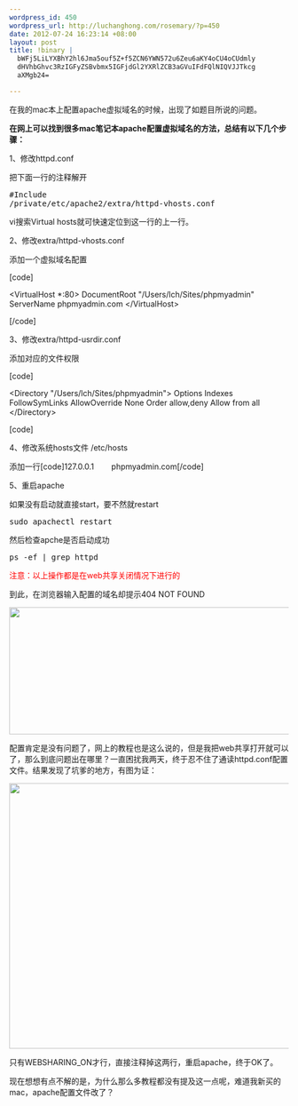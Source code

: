 ```yaml
--- 
wordpress_id: 450
wordpress_url: http://luchanghong.com/rosemary/?p=450
date: 2012-07-24 16:23:14 +08:00
layout: post
title: !binary |
  bWFj5LiLYXBhY2hl6Jma5ouf5Z+f5ZCN6YWN572u6Zeu6aKY4oCU4oCUdmly
  dHVhbGhvc3RzIGFyZSBvbmx5IGFjdGl2YXRlZCB3aGVuIFdFQlNIQVJJTkcg
  aXMgb24=

---
```

在我的mac本上配置apache虚拟域名的时候，出现了如题目所说的问题。

<strong>在网上可以找到很多mac笔记本apache配置虚拟域名的方法，总结有以下几个步骤：</strong>

1、修改httpd.conf

把下面一行的注释解开<pre class="prettyprint">#Include /private/etc/apache2/extra/httpd-vhosts.conf</pre>

vi搜索Virtual hosts就可快速定位到这一行的上一行。

2、修改extra/httpd-vhosts.conf

添加一个虚拟域名配置

[code]

&lt;VirtualHost *:80&gt;
DocumentRoot "/Users/lch/Sites/phpmyadmin"
ServerName phpmyadmin.com
&lt;/VirtualHost&gt;

[/code]

3、修改extra/httpd-usrdir.conf

添加对应的文件权限

[code]

&lt;Directory "/Users/lch/Sites/phpmyadmin"&gt;
Options Indexes FollowSymLinks
AllowOverride None
Order allow,deny
Allow from all
&lt;/Directory&gt;

[code]

4、修改系统hosts文件 /etc/hosts

添加一行[code]127.0.0.1        phpmyadmin.com[/code]

5、重启apache

如果没有启动就直接start，要不然就restart

<pre class="prettyprint">sudo apachectl restart</pre>

然后检查apche是否启动成功

<pre class="prettyprint">ps -ef | grep httpd</pre>

<span style="color: #ff0000;">注意：以上操作都是在web共享关闭情况下进行的</span>

到此，在浏览器输入配置的域名却提示404 NOT FOUND

<a href="http://luchanghong.com/rosemary/wp-content/uploads/2012/07/QQ20120724-1.png"><img class="alignnone size-full wp-image-451" title="QQ20120724-1" src="http://luchanghong.com/rosemary/wp-content/uploads/2012/07/QQ20120724-1.png" alt="" width="735" height="229" /></a>

配置肯定是没有问题了，网上的教程也是这么说的，但是我把web共享打开就可以了，那么到底问题出在哪里？一直困扰我两天，终于忍不住了通读httpd.conf配置文件。结果发现了坑爹的地方，有图为证：

<a href="http://luchanghong.com/rosemary/wp-content/uploads/2012/07/QQ20120724-3.png"><img class="alignnone size-full wp-image-452" title="QQ20120724-3" src="http://luchanghong.com/rosemary/wp-content/uploads/2012/07/QQ20120724-3.png" alt="" width="570" height="478" /></a>

只有WEBSHARING_ON才行，直接注释掉这两行，重启apache，终于OK了。

现在想想有点不解的是，为什么那么多教程都没有提及这一点呢，难道我新买的mac，apache配置文件改了？

&nbsp;

&nbsp;
